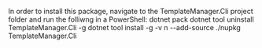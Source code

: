 In order to install this package, navigate to the TemplateManager.Cli project folder and run the folliwng in a PowerShell:
dotnet pack
dotnet tool uninstall TemplateManager.Cli -g
dotnet tool install -g -v n --add-source ./nupkg TemplateManager.Cli

